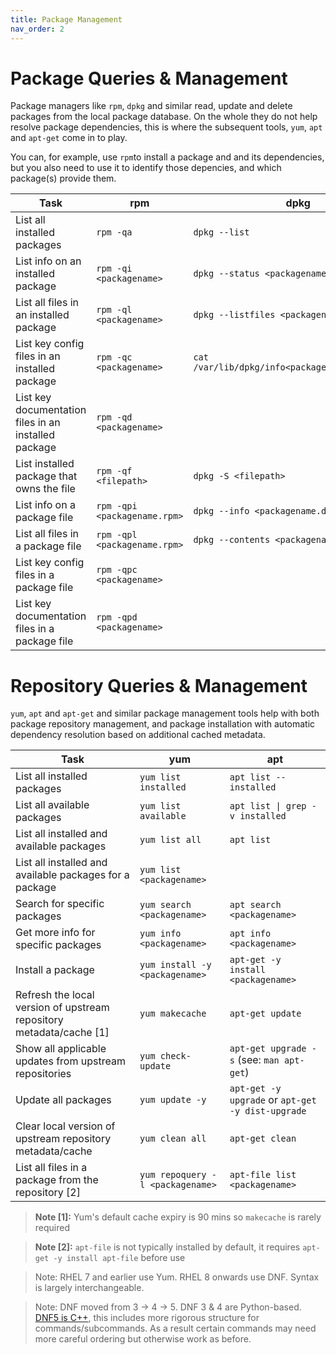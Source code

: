 ```yaml
---
title: Package Management
nav_order: 2
---
```


# Package Queries &  Management
Package managers like `rpm`, `dpkg` and similar read, update and delete packages from the local package database. On the whole they do not help resolve package dependencies, this is where the subsequent tools, `yum`, `apt` and `apt-get` come in to play.

You can, for example, use `rpm`to install a package and and its dependencies, but you also need to use it to identify those depencies, and which package(s) provide them. 

| Task  | rpm | dpkg |
|--- |--- |--- |
| List all installed packages | `rpm -qa` | `dpkg --list` |
| List info on an installed package | `rpm -qi <packagename>` | `dpkg --status <packagename>` |
| List all files in an installed package | `rpm -ql <packagename>` | `dpkg --listfiles <packagename>` |
| List key config files in an installed package | `rpm -qc <packagename>` | `cat /var/lib/dpkg/info<packagename>.conffiles`  |
| List key documentation files in an installed package | `rpm -qd <packagename>` |  |
| List installed package that owns the file | `rpm -qf <filepath>` | `dpkg -S <filepath>` |
| List info on a package file | `rpm -qpi <packagename.rpm>` | `dpkg --info <packagename.deb>` |
| List all files in a package file | `rpm -qpl <packagename.rpm>` | `dpkg --contents <packagename.deb>` |
| List key config files in a package file | `rpm -qpc <packagename>` |  |
| List key documentation files in a package file | `rpm -qpd <packagename>` |  |


# Repository Queries &  Management

`yum`, `apt` and `apt-get` and similar package management tools help with both package repository management, and package installation with automatic dependency resolution based on additional cached metadata.

| Task  | yum | apt |
|--- |--- |--- |
| List all installed packages | `yum list installed` | `apt list --installed` |
| List all available packages | `yum list available` | `apt list \| grep -v installed` |
| List all installed and available packages | `yum list all` | `apt list` |
| List all installed and available packages for a package | `yum list <packagename>` |  |
| Search for specific packages | `yum search <packagename>` | `apt search <packagename>` |
| Get more info for specific packages | `yum info <packagename>` | `apt info <packagename>` |
| Install a package | `yum install -y <packagename>` | `apt-get -y install <packagename>` |
| Refresh the local version of upstream repository metadata/cache  [1] | `yum makecache` | `apt-get update` |
| Show all applicable updates from upstream repositories | `yum check-update` | `apt-get upgrade -s` (see: `man apt-get`) |
| Update all packages | `yum update -y`  | `apt-get -y upgrade` or `apt-get -y dist-upgrade` |
| Clear local version of upstream repository metadata/cache | `yum clean all` | `apt-get clean` | 
| List all files in a package from the repository [2] | `yum repoquery -l <packagename>` | `apt-file list <packagename>`  |

> **Note [1]:** Yum's default cache expiry is 90 mins so `makecache` is rarely required

> **Note [2]:** `apt-file` is not typically installed by default, it requires `apt-get -y install apt-file` before use

> Note: RHEL 7 and earlier use Yum. RHEL 8 onwards use DNF. Syntax is largely interchangeable.

> Note: DNF moved from 3 -> 4 -> 5. DNF 3 & 4 are Python-based. [DNF5 is C++](https://github.com/rpm-software-management/dnf5/), this includes more rigorous structure for commands/subcommands. As a result certain commands may need more careful ordering but otherwise work as before. 
